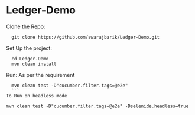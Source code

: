 # Ledger-Demo
Clone the Repo:
```
  git clone https://github.com/swarajbarik/Ledger-Demo.git
  ```
Set Up the project:
```
  cd Ledger-Demo
  mvn clean install
  ```
  
Run:
  As per the requirement
  ```
    mvn clean test -D"cucumber.filter.tags=@e2e"
    ```
  To Run on headless mode 
  ```
    mvn clean test -D"cucumber.filter.tags=@e2e" -Dselenide.headless=true
 
